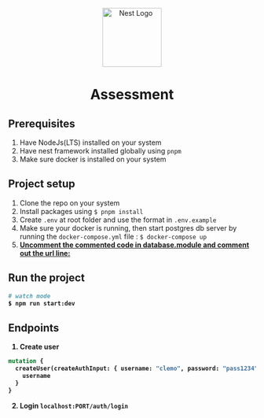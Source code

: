 <p align="center">
  <a href="http://nestjs.com/" target="blank"><img src="https://nestjs.com/img/logo-small.svg" width="120" alt="Nest Logo" /></a>
</p>


<h1 style="text-align: center;" > Assessment</h1>



## Prerequisites
1. Have NodeJs(LTS) installed on your system
2. Have nest framework installed globally using `pnpm`
3. Make sure docker is installed on your system


## Project setup
1. Clone the repo on your system
2. Install packages using `$ pnpm install`
3. Create `.env` at root folder and use the format in `.env.example`
4. Make sure your docker is running, then start postgres db server by running the `docker-compose.yml` file : `$ docker-compose up`
5. <b><u> Uncomment the commented code in database.module and comment out the url line:</u><b>



## Run the project

```bash
# watch mode
$ npm run start:dev

```

## Endpoints
1. Create user  
```graphql
mutation {
  createUser(createAuthInput: { username: "clemo", password: "pass1234"}) {
    username
  }
}
```
2. Login `localhost:PORT/auth/login`


